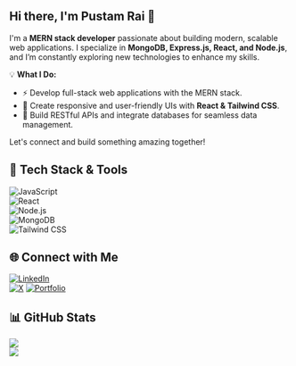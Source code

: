 ## Hi there, I'm Pustam Rai 👋  

I'm a **MERN stack developer** passionate about building modern, scalable web applications. I specialize in **MongoDB, Express.js, React, and Node.js**, and I’m constantly exploring new technologies to enhance my skills.  

💡 **What I Do:**  
- ⚡ Develop full-stack web applications with the MERN stack.  
- 🎨 Create responsive and user-friendly UIs with **React & Tailwind CSS**.  
- 🚀 Build RESTful APIs and integrate databases for seamless data management. 

Let's connect and build something amazing together!

## 🚀 Tech Stack & Tools  

![JavaScript](https://img.shields.io/badge/JavaScript-F7DF1E?style=for-the-badge&logo=javascript&logoColor=black)  
![React](https://img.shields.io/badge/React-61DAFB?style=for-the-badge&logo=react&logoColor=black)   
![Node.js](https://img.shields.io/badge/Node.js-339933?style=for-the-badge&logo=node.js&logoColor=white)  
![MongoDB](https://img.shields.io/badge/MongoDB-4EA94B?style=for-the-badge&logo=mongodb&logoColor=white)  
![Tailwind CSS](https://img.shields.io/badge/TailwindCSS-06B6D4?style=for-the-badge&logo=tailwindcss&logoColor=white) 

## 🌐 Connect with Me  

[![LinkedIn](https://img.shields.io/badge/LinkedIn-0A66C2?style=for-the-badge&logo=linkedin&logoColor=white)](https://www.linkedin.com/in/pustamrai)  
[![X](https://img.shields.io/badge/X-000000?style=for-the-badge&logo=x&logoColor=white)](https://x.com/https://x.com/RaiPustam)
[![Portfolio](https://img.shields.io/badge/Portfolio-000000?style=for-the-badge&logo=vercel&logoColor=white)](https://pustamrai.vercel.app)  

## 📊 GitHub Stats

![](https://github-readme-stats.vercel.app/api?username=PustamRai&theme=dark&hide_border=false&include_all_commits=false&count_private=false)<br/>
![](https://github-readme-stats.vercel.app/api/top-langs/?username=PustamRai&theme=dark&hide_border=false&include_all_commits=false&count_private=false&layout=compact)

<!-- Proudly created with GPRM ( https://gprm.itsvg.in ) -->
